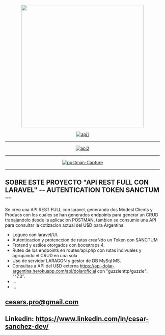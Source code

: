 <p align="center"><a href="https://laravel.com" target="_blank"><img src="https://raw.githubusercontent.com/laravel/art/master/logo-lockup/5%20SVG/2%20CMYK/1%20Full%20Color/laravel-logolockup-cmyk-red.svg" width="400"></a></p>

<p align="center">
    <a href="https://ibb.co/t36vW2d"><img src="https://i.ibb.co/yVCZbk3/api1.png" alt="api1" border="0"></a>   
</p>
<hr> 
<p align="center">
    <a href="https://ibb.co/rG6vQ2n"><img src="https://i.ibb.co/Fbwnh4G/api2.png" alt="api2" border="0"></a>    
</p>   
<hr> 
<p align="center">
    <a href="https://ibb.co/gyYdzDK"><img src="https://i.ibb.co/kKZJQhC/postman-Capture.png" alt="postman-Capture" border="0"></a>
</p>
<hr>

## SOBRE ESTE PROYECTO "API REST FULL CON LARAVEL" -- AUTENTICATION TOKEN SANCTUM --

Se creo una API REST FULL con laravel, generando dos Modesl Clients y Producs con los cuales se han generados endpoints para generar un CRUD trabajandolo desde la aplicacion POSTMAN, tambien se consumio una API para consultar la cotizacion actual del U$D para Argentina.

- Logueo con laravel/UI.
- Autenticacion y protenccion de rutas creaNdo un Token con SANCTUM
- Frotend y estilos otorgados con bootstraps 4.
- Ruteo de los endpoints en routes/api.php con rutas indivuales y agrupando el CRUD en una sola
- Uso de servidor LARAGON y gestor de DB MySql MS.
- Consultas a API del U$D externa https://api-dolar-argentina.herokuapp.com/api/dolaroficial con "guzzlehttp/guzzle": "^7.3".
-  ...
- ...

 

## cesars.pro@gmail.com
## Linkedin: https://www.linkedin.com/in/cesar-sanchez-dev/

